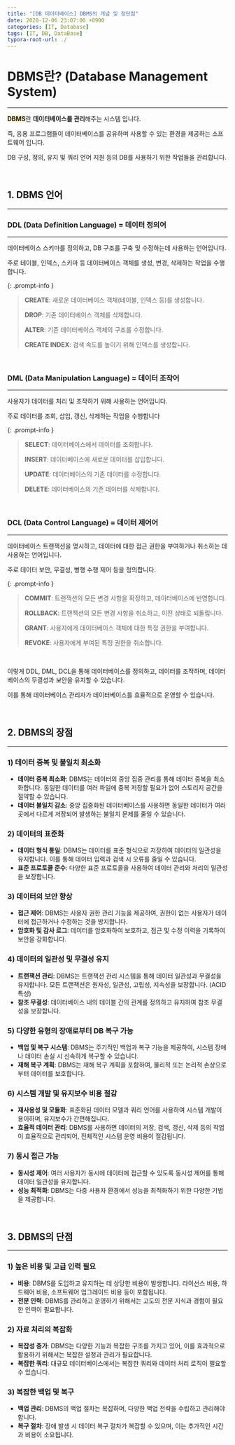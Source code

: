 ```yaml
---
title: "[DB 데이터베이스] DBMS의 개념 및 장단점"
date: 2020-12-06 23:07:00 +0900
categories: [IT, Database]
tags: [IT, DB, DataBase]
typora-root-url: ./
---
```




# **DBMS란? (Database Management System)**

---

<span style='background-color:#fff3cd'>**DBMS**</span>란 **데이터베이스를 관리**해주는 시스템 입니다.

즉, 응용 프로그램들이 데이터베이스를 공유하며 사용할 수 있는 환경을 제공하는 소프트웨어 입니다.

DB 구성, 정의, 유지 및 쿼리 언어 지원 등의 DB를 사용하기 위한 작업들을 관리합니다.



<br/>

## **1. DBMS 언어**

---

### **DDL (Data Definition Language) = 데이터 정의어**

---

데이터베이스 스키마를 정의하고, DB 구조를 구축 및 수정하는데 사용하는 언어입니다.

주로 테이블, 인덱스, 스키마 등 데이터베이스 객체를 생성, 변경, 삭제하는 작업을 수행합니다.

{: .prompt-info }

> **CREATE**: 새로운 데이터베이스 객체(테이블, 인덱스 등)를 생성합니다.
>
> **DROP**: 기존 데이터베이스 객체를 삭제합니다.
>
> **ALTER**: 기존 데이터베이스 객체의 구조를 수정합니다.
>
> **CREATE INDEX**: 검색 속도를 높이기 위해 인덱스를 생성합니다. 

<br/>

### **DML (Data Manipulation Language) = 데이터 조작어**

---

사용자가 데이터를 처리 및 조작하기 위해 사용하는 언어입니다.

주로 데이터를 조회, 삽입, 갱신, 삭제하는 작업을 수행합니다

{: .prompt-info }

> **SELECT**: 데이터베이스에서 데이터를 조회합니다.
>
> **INSERT**: 데이터베이스에 새로운 데이터를 삽입합니다.
>
> **UPDATE**: 데이터베이스의 기존 데이터를 수정합니다.
>
> **DELETE**: 데이터베이스의 기존 데이터를 삭제합니다.

<br/>

### **DCL (Data Control Language) = 데이터 제어어**

---

데이터베이스 트랜잭션을 명시하고, 데이터에 대한 접근 권한을 부여하거나 취소하는 데 사용하는 언어입니다. 

주로 데이터 보안, 무결성, 병행 수행 제어 등을 정의합니다.

{: .prompt-info }

> **COMMIT**: 트랜잭션의 모든 변경 사항을 확정하고, 데이터베이스에 반영합니다.
>
> **ROLLBACK**: 트랜잭션의 모든 변경 사항을 취소하고, 이전 상태로 되돌립니다.
>
> **GRANT**: 사용자에게 데이터베이스 객체에 대한 특정 권한을 부여합니다.
>
> **REVOKE**: 사용자에게 부여된 특정 권한을 취소합니다.



<br/>

이렇게 DDL, DML, DCL을 통해 데이터베이스를 정의하고, 데이터를 조작하며, 데이터베이스의 무결성과 보안을 유지할 수 있습니다. 

이를 통해 데이터베이스 관리자가 데이터베이스를 효율적으로 운영할 수 있습니다.

<br/>

## **2. DBMS의 장점**

---

### **1) 데이터 중복 및 불일치 최소화**

- **데이터 중복 최소화**: DBMS는 데이터의 중앙 집중 관리를 통해 데이터 중복을 최소화합니다. 동일한 데이터를 여러 파일에 중복 저장할 필요가 없어 스토리지 공간을 절약할 수 있습니다.
- **데이터 불일치 감소**: 중앙 집중화된 데이터베이스를 사용하면 동일한 데이터가 여러 곳에서 다르게 저장되어 발생하는 불일치 문제를 줄일 수 있습니다.



### **2) 데이터의 표준화**

- **데이터 형식 통일**: DBMS는 데이터를 표준 형식으로 저장하여 데이터의 일관성을 유지합니다. 이를 통해 데이터 입력과 검색 시 오류를 줄일 수 있습니다.
- **표준 프로토콜 준수**: 다양한 표준 프로토콜을 사용하여 데이터 관리와 처리의 일관성을 보장합니다.



### **3) 데이터의 보안 향상**

- **접근 제어**: DBMS는 사용자 권한 관리 기능을 제공하여, 권한이 없는 사용자가 데이터에 접근하거나 수정하는 것을 방지합니다.
- **암호화 및 감사 로그**: 데이터를 암호화하여 보호하고, 접근 및 수정 이력을 기록하여 보안을 강화합니다.



### **4) 데이터의 일관성 및 무결성 유지**

- **트랜잭션 관리**: DBMS는 트랜잭션 관리 시스템을 통해 데이터 일관성과 무결성을 유지합니다. 모든 트랜잭션은 원자성, 일관성, 고립성, 지속성을 보장합니다. (ACID 특성)
- **참조 무결성**: 데이터베이스 내의 테이블 간의 관계를 정의하고 유지하여 참조 무결성을 보장합니다.



### **5) 다양한 유형의 장애로부터 DB 복구 가능**

- **백업 및 복구 시스템**: DBMS는 주기적인 백업과 복구 기능을 제공하여, 시스템 장애나 데이터 손실 시 신속하게 복구할 수 있습니다.
- **재해 복구 계획**: DBMS는 재해 복구 계획을 포함하여, 물리적 또는 논리적 손상으로부터 데이터를 보호합니다.



### **6) 시스템 개발 및 유지보수 비용 절감**

- **재사용성 및 모듈화**: 표준화된 데이터 모델과 쿼리 언어를 사용하여 시스템 개발이 용이하며, 유지보수가 간편해집니다.
- **효율적 데이터 관리**: DBMS를 사용하면 데이터의 저장, 검색, 갱신, 삭제 등의 작업이 효율적으로 관리되어, 전체적인 시스템 운영 비용이 절감됩니다.



### **7) 동시 접근 가능**

- **동시성 제어**: 여러 사용자가 동시에 데이터에 접근할 수 있도록 동시성 제어를 통해 데이터 일관성을 유지합니다.
- **성능 최적화**: DBMS는 다중 사용자 환경에서 성능을 최적화하기 위한 다양한 기법을 제공합니다.

<br/>

## **3. DBMS의 단점**

---

### **1) 높은 비용 및 고급 인력 필요**

- **비용**: DBMS를 도입하고 유지하는 데 상당한 비용이 발생합니다. 라이선스 비용, 하드웨어 비용, 소프트웨어 업그레이드 비용 등이 포함됩니다.
- **전문 인력**: DBMS를 관리하고 운영하기 위해서는 고도의 전문 지식과 경험이 필요한 인력이 필요합니다.



### **2) 자료 처리의 복잡화**

- **복잡성 증가**: DBMS는 다양한 기능과 복잡한 구조를 가지고 있어, 이를 효과적으로 활용하기 위해서는 복잡한 설정과 관리가 필요합니다.
- **복잡한 쿼리**: 대규모 데이터베이스에서는 복잡한 쿼리와 데이터 처리 로직이 필요할 수 있습니다.



### **3) 복잡한 백업 및 복구**

- **백업 관리**: DBMS의 백업 절차는 복잡하며, 다양한 백업 전략을 수립하고 관리해야 합니다.
- **복구 절차**: 장애 발생 시 데이터 복구 절차가 복잡할 수 있으며, 이는 추가적인 시간과 비용이 소요됩니다.



<br/>